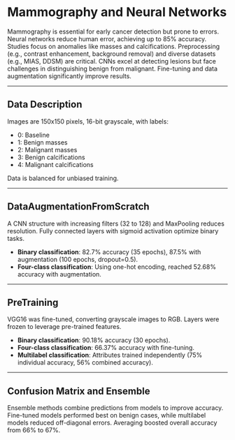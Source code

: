 # Mammography and Neural Networks  
Mammography is essential for early cancer detection but prone to errors. Neural networks reduce human error, achieving up to 85% accuracy. Studies focus on anomalies like masses and calcifications. Preprocessing (e.g., contrast enhancement, background removal) and diverse datasets (e.g., MIAS, DDSM) are critical. CNNs excel at detecting lesions but face challenges in distinguishing benign from malignant. Fine-tuning and data augmentation significantly improve results.

---

## Data Description  
Images are 150x150 pixels, 16-bit grayscale, with labels:  
- 0: Baseline  
- 1: Benign masses  
- 2: Malignant masses  
- 3: Benign calcifications  
- 4: Malignant calcifications  

Data is balanced for unbiased training.

---

## DataAugmentationFromScratch  
A CNN structure with increasing filters (32 to 128) and MaxPooling reduces resolution. Fully connected layers with sigmoid activation optimize binary tasks.  
- **Binary classification**: 82.7% accuracy (35 epochs), 87.5% with augmentation (100 epochs, dropout=0.5).  
- **Four-class classification**: Using one-hot encoding, reached 52.68% accuracy with augmentation.

---

## PreTraining  
VGG16 was fine-tuned, converting grayscale images to RGB. Layers were frozen to leverage pre-trained features.  
- **Binary classification**: 90.18% accuracy (30 epochs).  
- **Four-class classification**: 66.37% accuracy with fine-tuning.  
- **Multilabel classification**: Attributes trained independently (75% individual accuracy, 56% combined accuracy).

---

## Confusion Matrix and Ensemble  
Ensemble methods combine predictions from models to improve accuracy. Fine-tuned models performed best on benign cases, while multilabel models reduced off-diagonal errors. Averaging boosted overall accuracy from 66% to 67%.
